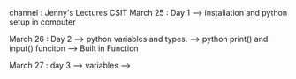 channel : Jenny's Lectures CSIT
March 25 : Day 1 
    --> installation and python setup in computer  
    

March 26 : Day 2 
    -->  python variables and types.
    --> python print() and input() funciton
    --> Built in Function

March 27 : day 3 
    --> variables
    --> 